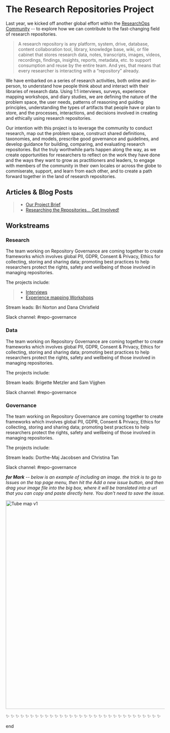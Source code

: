 # The Research Repositories Project 
Last year, we kicked off another global effort within the [ResearchOps Community](https://researchops.community/) -- to explore how we can contribute to the fast-changing field of research repositories. 

> A research repository is any platform, system, drive, database, content collaboration tool, library, knowledge base, wiki, or file cabinet that stores research data, notes, transcripts, images, videos, recordings, findings, insights, reports, metadata, etc. to support consumption and reuse by the entire team. And yes, that means that every researcher is interacting with a “repository” already. 

We have embarked on a series of research activities, both online and in-person, to understand how people think about and interact with their libraries of research data. Using 1:1 interviews, surveys, experience mapping workshops, and diary studies, we are defining the nature of the problem space, the user needs, patterns of reasoning and guiding principles, understanding the types of artifacts that people have or plan to store, and the processes, interactions, and decisions involved in creating and ethically using research repositories. 

Our intention with this project is to leverage the community to conduct research, map out the problem space, construct shared definitions, taxonomies, and models, prescribe good governance and guidelines, and develop guidance for building, comparing, and evaluating research repositories. But the truly worthwhile parts happen along the way, as we create opportunities for researchers to reflect on the work they have done and the ways they want to grow as practitioners and leaders, to engage with members of the community in their own locales or across the globe to commiserate, support, and learn from each other, and to create a path forward together in the land of research repositories. 

## Articles & Blog Posts
> * [Our Project Brief](https://docs.google.com/document/d/1fTAkTZv2m6zGmlKWk-6C2fEUiagxShkh49L4UwUmw5g/edit?usp=sharing)
> * [Researching the Repositories… Get Involved!](https://medium.com/researchops-community/researching-the-repositories-get-involved-1a0f53ee2398)


## Workstreams

### Research
The team working on Repository Governance are coming together to create frameworks which involves global PII, GDPR, Consent & Privacy, Ethics for collecting, storing and sharing data; promoting best practices to help researchers protect the rights, safety and wellbeing of those involved in managing repositories.

The projects include:
> * [Interviews](https://docs.google.com/document/d/1fTAkTZv2m6zGmlKWk-6C2fEUiagxShkh49L4UwUmw5g/edit?usp=sharing)
> * [Experience mapping Workshops](workshops/readme.md)

Stream leads: Bri Norton and Dana Chrisfield

Slack channel: #repo-governance


### Data
The team working on Repository Governance are coming together to create frameworks which involves global PII, GDPR, Consent & Privacy, Ethics for collecting, storing and sharing data; promoting best practices to help researchers protect the rights, safety and wellbeing of those involved in managing repositories.

The projects include:

Stream leads: Brigette Metzler and Sam Vijghen

Slack channel: #repo-governance

### Governance
The team working on Repository Governance are coming together to create frameworks which involves global PII, GDPR, Consent & Privacy, Ethics for collecting, storing and sharing data; promoting best practices to help researchers protect the rights, safety and wellbeing of those involved in managing repositories.

The projects include:

Stream leads: Dorthe-Maj Jacobsen and Christina Tan

Slack channel: #repo-governance

_**for Mark** -- below is an example of including an image. the trick is to go to Issues on the top page menu, then hit the Add a new issue button, and then drag your image file into the big box, where it will be translated into a url that you can copy and paste directly here. You don't need to save the issue._

<img width="660" alt="Tube map v1" src="https://user-images.githubusercontent.com/61110861/74689383-eb2a6080-51a8-11ea-98b3-62728a0e190b.png">



:sparkles: :sparkles: :sparkles: :sparkles: :sparkles: :sparkles: :sparkles: :sparkles: :sparkles: :sparkles: :sparkles: :sparkles: :sparkles: :sparkles: :sparkles: :sparkles: :sparkles: :sparkles: :sparkles: :sparkles: :sparkles: :sparkles: 
:sparkles: :sparkles: :sparkles: :sparkles: :sparkles: :sparkles: :sparkles: :sparkles: :sparkles: :sparkles:  
 

end
